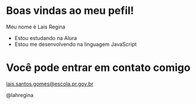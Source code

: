 # Boas vindas ao meu pefil!
Meu nome é Lais Regina
* Estou estudando na Alura
* Estou me desenvolvendo na linguagem JavaScript
# Você pode entrar em contato comigo
lais.santos.gomes@escola.pr.gov.br

@lahregina

